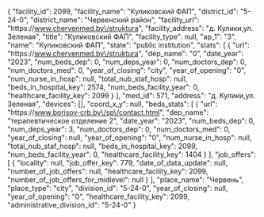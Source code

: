 {
    "facility_id": 2099,
    "facility_name": "Куликовский ФАП",
    "district_id": "5-24-0",
    "district_name": "Червенский район",
    "facility_url": "https:\/\/www.chervenmed.by\/struktura",
    "facility_address": "д. Кулики,ул. Зеленая",
    "title": "Куликовский ФАП",
    "facility_type": null,
    "ap_1": "3",
    "name": "Куликовский ФАП",
    "state": "public institution",
    "stats": [
        {
            "url": "https:\/\/www.chervenmed.by\/struktura",
            "dep_name": "0",
            "date_year": "2023",
            "num_beds_dep": 0,
            "num_deps_year": 0,
            "num_doctors_dep": 0,
            "num_doctors_med": 0,
            "year_of_closing": "city",
            "year_of_opening": "0",
            "num_nurse_in_hosp": null,
            "total_nub_staf_hosp": null,
            "beds_in_hospital_key": 2574,
            "num_beds_facility_year": 0,
            "healthcare_facility_key": 2099
        }
    ],
    "med_id": 571,
    "address": "д. Кулики,ул. Зеленая",
    "devices": [],
    "coord_x_y": null,
    "beds_stats": [
        {
            "url": "https:\/\/www.borisov-crb.by\/sp\/contact.html",
            "dep_name": "терапевтическое отделение 2",
            "date_year": "2023",
            "num_beds_dep": 0,
            "num_deps_year": 3,
            "num_doctors_dep": 0,
            "num_doctors_med": 0,
            "year_of_closing": null,
            "year_of_opening": "0",
            "num_nurse_in_hosp": null,
            "total_nub_staf_hosp": null,
            "beds_in_hospital_key": 2099,
            "num_beds_facility_year": 0,
            "healthcare_facility_key": 1404
        }
    ],
    "job_offers": [
        {
            "locality": null,
            "job_offer_key": 779,
            "date_of_data_update": null,
            "number_of_job_offers": null,
            "healthcare_facility_key": 2099,
            "number_of_job_offers_for_midlevel": null
        }
    ],
    "place_name": "Червень",
    "place_type": "city",
    "division_id": "5-24-0",
    "year_of_closing": null,
    "year_of_opening": "0",
    "healthcare_facility_key": 2099,
    "administrative_division_id": "5-24-0"
}